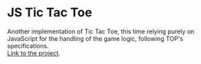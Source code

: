 # JS Tic Tac Toe
Another implementation of Tic Tac Toe, this time relying purely on JavaScript for the handling of the game logic, following TOP's specifications.
<br>
[Link to the project](https://www.theodinproject.com/lessons/javascript-tic-tac-toe).